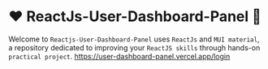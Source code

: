 # ❤️ ReactJs-User-Dashboard-Panel 🚀
Welcome to `Reactjs-User-Dashboard-Panel` uses `ReactJs` and `MUI material`, a repository dedicated to improving your `ReactJS skills` through hands-on `practical project`.
https://user-dashboard-panel.vercel.app/login

